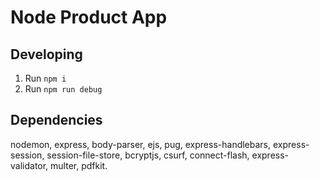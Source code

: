 # Node Product App

## Developing

1. Run `npm i`
2. Run `npm run debug`

## Dependencies

nodemon, express, body-parser, ejs, pug, express-handlebars, express-session, session-file-store, bcryptjs, csurf, connect-flash, express-validator, multer, pdfkit.
